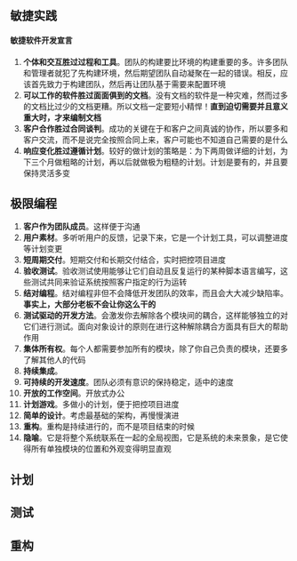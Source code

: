 ## 敏捷实践

#### 敏捷软件开发宣言
1. **个体和交互胜过过程和工具**。团队的构建要比环境的构建重要的多。许多团队和管理者就犯了先构建环境，然后期望团队自动凝聚在一起的错误。相反，应该首先致力于构建团队，然后再让团队基于需要来配置环境
2. **可以工作的软件胜过面面俱到的文档**。没有文档的软件是一种灾难，然而过多的文档比过少的文档更糟。所以文档一定要短小精悍！**直到迫切需要并且意义重大时，才来编制文档**
3. **客户合作胜过合同谈判**。成功的关键在于和客户之间真诚的协作，所以要多和客户交流，而不是说完全按照合同上来，客户可能也不知道自己需要的是什么
4. **响应变化胜过遵循计划**。较好的做计划的策略是：为下两周做详细的计划，为下三个月做粗略的计划，再以后就做极为粗糙的计划。计划是要有的，并且要保持灵活多变
## 极限编程
1. **客户作为团队成员**。这样便于沟通
2. **用户素材**。多听听用户的反馈，记录下来，它是一个计划工具，可以调整进度等计划变更
3. **短周期交付**。短期交付和长期交付结合，实时把控项目进度
4. **验收测试**。验收测试使用能够让它们自动且反复运行的某种脚本语言编写，这些测试共同来验证系统按照客户指定的行为运转
5. **结对编程**。结对编程非但不会降低开发团队的效率，而且会大大减少缺陷率。**事实上，大部分老板不会让你这么干的**
6. **测试驱动的开发方法**。会激发你去解除各个模块间的耦合，这样能够独立的对它们进行测试。面向对象设计的原则在进行这种解除耦合方面具有巨大的帮助作用
7. **集体所有权**。每个人都需要参加所有的模块，除了你自己负责的模块，还要多了解其他人的代码
8. **持续集成**。
9. **可持续的开发速度**。团队必须有意识的保持稳定，适中的速度
10. **开放的工作空间**。开放式办公
11. **计划游戏**。多做小的计划，便于把控项目进度
12. **简单的设计**。考虑最基础的架构，再慢慢演进
13. **重构**。重构是持续进行的，而不是项目结束的时候
14. **隐喻**。它是将整个系统联系在一起的全局视图，它是系统的未来景象，是它使得所有单独模块的位置和外观变得明显直观

## 计划
## 测试
## 重构